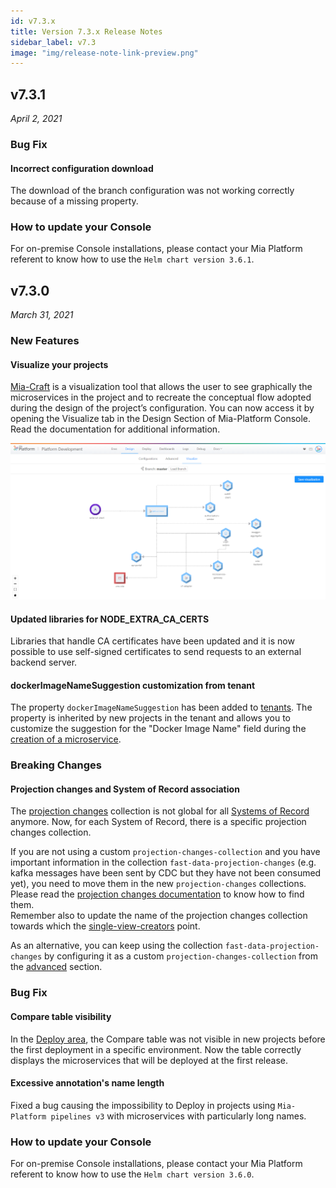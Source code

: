```yaml
---
id: v7.3.x
title: Version 7.3.x Release Notes
sidebar_label: v7.3
image: "img/release-note-link-preview.png"
---
```


## v7.3.1

_April 2, 2021_

### Bug Fix

#### Incorrect configuration download

The download of the branch configuration was not working correctly because of a missing property. 

### How to update your Console

For on-premise Console installations, please contact your Mia Platform referent to know how to use the `Helm chart version 3.6.1`.

## v7.3.0

_March 31, 2021_

### New Features

#### Visualize your projects

[Mia-Craft](../development_suite/api-console/api-design/miacraft.md) is a visualization tool that allows the user to see graphically the microservices in the project and to recreate the conceptual flow adopted during the design of the project’s configuration.
You can now access it by opening the Visualize tab in the Design Section of Mia-Platform Console. Read the documentation for additional information.

![Mia-Craft visualization](../development_suite/api-console/api-design/img/mia-craft-visualization.png)

#### Updated libraries for NODE_EXTRA_CA_CERTS

Libraries that handle CA certificates have been updated and it is now possible to use self-signed certificates to send requests to an external backend server.

#### dockerImageNameSuggestion customization from tenant

The property `dockerImageNameSuggestion` has been added to [tenants](../development_suite/set-up-infrastructure/create-project#create-a-tenant). The property is inherited by new projects in the tenant and allows you to customize the suggestion for the "Docker Image Name" field during the [creation of a microservice](../development_suite/api-console/api-design/services#how-to-create-a-microservice-from-an-example-or-from-a-template).

### Breaking Changes

#### Projection changes and System of Record association

The [projection changes](../fast_data/create_projection#projections-changes) collection is not global for all [Systems of Record](../fast_data/create_projection#create-a-system-of-record) anymore. Now, for each System of Record, there is a specific projection changes collection.

If you are not using a custom `projection-changes-collection` and you have important information in the collection `fast-data-projection-changes` (e.g. kafka messages have been sent by CDC but they have not been consumed yet), you need to move them in the new `projection-changes` collections.  
Please read the [projection changes documentation](../fast_data/create_projection#projections-changes) to know how to find them.  
Remember also to update the name of the projection changes collection towards which the [single-view-creators](../fast_data/configure_single_view_creator) point.

As an alternative, you can keep using the collection `fast-data-projection-changes` by configuring it as a custom `projection-changes-collection` from the [advanced](../fast_data/advanced#projections-changes) section.

### Bug Fix

#### Compare table visibility

In the [Deploy area](../development_suite/deploy/deploy#deploy-area), the Compare table was not visible in new projects before the first deployment in a specific environment. Now the table correctly displays the microservices that will be deployed at the first release.

#### Excessive annotation's name length

Fixed a bug causing the impossibility to Deploy in projects using `Mia-Platform pipelines v3` with microservices with particularly long names.

### How to update your Console

For on-premise Console installations, please contact your Mia Platform referent to know how to use the `Helm chart version 3.6.0`.
